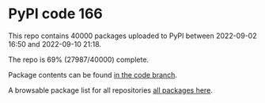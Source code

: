 # PyPI code 166

This repo contains 40000 packages uploaded to PyPI between 
2022-09-02 16:50 and 2022-09-10 21:18.

The repo is 69% (27987/40000) complete.

Package contents can be found [in the code branch](https://github.com/pypi-data/pypi-mirror-166/tree/code/packages).

A browsable package list for all repositories [all packages here](https://pypi-data.github.io/website/repositories/pypi-mirror-166).


